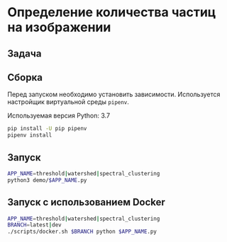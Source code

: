 # Определение количества частиц на изображении

## Задача



## Сборка

Перед запуском необходимо установить зависимости.
Используется настройщик виртуальной среды ``pipenv``.

Используемая версия Python: 3.7

```bash
pip install -U pip pipenv
pipenv install
```

## Запуск

```bash
APP_NAME=threshold|watershed|spectral_clustering
python3 demo/$APP_NAME.py
```

## Запуск с использованием Docker

```bash
APP_NAME=threshold|watershed|spectral_clustering
BRANCH=latest|dev
./scripts/docker.sh $BRANCH python $APP_NAME.py
```
